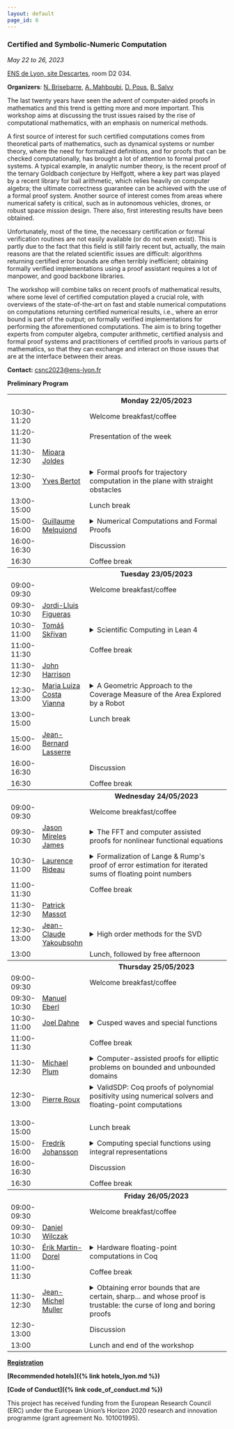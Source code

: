 ```yaml
---
layout: default
page_id: 6
---
```


### Certified and Symbolic-Numeric Computation

*May 22 to 26, 2023*

[ENS de Lyon, site Descartes](http://www.ens-lyon.fr/en/), room D2 034.

**Organizers**: [N. Brisebarre](http://perso.ens-lyon.fr/nicolas.brisebarre/), [A. Mahboubi](http://people.rennes.inria.fr/Assia.Mahboubi/), [D. Pous](http://perso.ens-lyon.fr/damien.pous/), [B. Salvy](http://perso.ens-lyon.fr/bruno.salvy/)

The last twenty years have seen the advent of computer-aided proofs in mathematics and this trend is getting more and more important. This workshop aims at discussing the trust issues raised by the rise of computational mathematics, with an emphasis on numerical methods.

A first source of interest for such certified computations comes from theoretical parts of mathematics, such as dynamical systems or number theory, where the need for formalized definitions, and for proofs that can be checked computationally, has brought a lot of attention to formal proof systems. A typical example, in analytic number theory, is the recent proof of the ternary Goldbach conjecture by Helfgott, where a key part was played by a recent library for ball arithmetic, which relies heavily on computer algebra; the ultimate correctness guarantee can be achieved with the use of a formal proof system.
Another source of interest comes from areas where numerical safety is critical, such as in autonomous vehicles, drones, or  robust space mission design. There also, first interesting results have been obtained. 

Unfortunately, most of the time, the necessary certification or formal verification routines are not easily available (or do not even exist). This is partly due to the fact that this field is still fairly recent but, actually, the main reasons are that the related scientific issues are difficult:  algorithms returning certified error bounds are often terribly inefficient;
obtaining formally verified implementations using a proof assistant requires a lot of manpower, and good backbone libraries.

The workshop will combine talks on recent proofs of mathematical results, where some level of certified computation played a crucial role, with overviews of the state-of-the-art on fast and stable numerical computations
on computations returning certified numerical results, i.e., where an error bound is part of the output; on formally verified implementations for performing the aforementioned computations. The aim is to bring together experts from computer algebra, computer arithmetic, certified analysis and formal proof systems and practitioners of certified proofs in various parts of mathematics, so that they can exchange and interact on those issues that are at the interface between their areas. 

**Contact:** [csnc2023@ens-lyon.fr](mailto:csnc2023@ens-lyon.fr)

**Preliminary Program**

<table>
	<tbody>
	<tr>
      <th style="width:10%"> </th>
      <th style="width:20%" style="text-align: center"> </th>
      <th style="width:70%">Monday 22/05/2023</th>
    </tr>
<tr>
    <td> 10:30-11:20</td>
    <td> </td>
    <td> Welcome breakfast/coffee</td>
</tr>
<tr>
    <td> 11:20-11:30</td>
    <td> </td>
    <td> Presentation of the week</td>
</tr>
<tr>
    <td> 11:30-12:30</td>
    <td><a href="https://homepages.laas.fr/mmjoldes/">Mioara Joldes</a></td>
</tr>
<tr>
    <td> 12:30-13:00</td>
    <td><a href="https://www.inria.fr/en/yves-bertot">Yves Bertot</a></td>
    <td><details><summary>Formal proofs for trajectory computation in the plane with straight obstacles</summary>
    Our goal is to describe smooth trajectories for robots, so that these robots
don't have to stop to change direction.  Several formats of trajectories could
be used, but we decided to focus on trajectories given by Bézier curves.  It
happens that these curves have mathematical properties that make it easy to
verify formally that there are no collisions.

    Work in collaboration with Quentin Vermande (ENS, Paris) and Reynald Affeldt
(AIST, Tokyo, Japan).
    </details>
    </td>
</tr>
<tr><td> 13:00-15:00</td><td></td><td> Lunch break </td></tr>
<tr>
    <td> 15:00-16:00</td>
    <td><a href="https://www.lri.fr/~melquion/">Guillaume Melquiond</a></td>
    <td><details><summary>Numerical Computations and Formal Proofs</summary>
        The main role of a system like Coq is to verify all the details of a proof written by the user using a formal language. Using such a proof assistant offers an unmatched confidence in the theorem statements, at the expense of a huge and tedious work by the user. While this approach is usually applied to symbolic reasoning, this talk will show how one can formalize mathematical theorems whose proofs rely on numerical computations. The first step is to implement arithmetic algorithms from the ground up in the logic of Coq: integer arithmetic, floating-point arithmetic, interval arithmetic, Taylor models. Once they have been formally verified, these numerical algorithms can be used inside formal proofs to alleviate the user proof effort. Moreover, they pave the way to using Coq, not only as proof assistant, but also as a computer algebra system: global optimization, root finding, proper and improper definite integrals, plots, and so on.
    </details></td>
</tr>
<tr><td> 16:00-16:30</td><td></td><td> Discussion </td></tr>
<tr><td> 16:30</td><td></td><td>Coffee break</td></tr>
	<tr>
      <th> </th>
      <th style="text-align: center"> </th>
      <th>Tuesday 23/05/2023</th>
    </tr>
<tr><td> 09:00-09:30</td><td></td><td> Welcome breakfast/coffee</td></tr>
<tr><td> 09:30-10:30</td><td><a href="http://www2.math.uu.se/~figueras/">Jordi-Lluis Figueras</a></td></tr>
<tr>
    <td> 10:30-11:00</td>
    <td> <a href="https://lecopivo.github.io/">Tomáš Skřivan</a> </td>
    <td><details><summary> Scientific Computing in Lean 4</summary>
    Scientific computing has become increasingly complex, with one of the
challenges being the translation of mathematical theory into computer
code. The advanced mathematical concepts used in the theory are often
difficult to express directly in code, leading to a disconnect between
the theory and the resulting code. This can cause errors and make the
code more difficult to understand.

To address this challenge, we propose using an interactive theorem
prover to bridge the gap between theory and code. Users can specify the
problem, and then interactively modify the specification into executable
code. For instance, the user may specify finding an initial condition
for an ODE to minimize a certain function at a later time. Using
specialized tactics, the user can then formulate corresponding adjoint
problem, select a method for minimization, choose a time stepping scheme
for solving differential equations, or apply symbolic or automatic
differentiation.

We use the Lean 4 programming language, which is well-suited for this
task as it is both a general-purpose programming language and an
interactive theorem prover. Furthermore, it has an extensive library of
already formalized mathematics. Our current focus is on verified
symbolic and automatic differentiation, with a particular emphasis on
the comprehensive support for differentiating higher-order functions.
This for example allows for symbolic variational calculus or formulation
of adjoint problems.

Our ultimate goal is to create a system that can be used by a wide
audience to help them select the best computational method for their
problems.</details></td>
</tr>
<tr><td> 11:00-11:30</td><td></td><td> Coffee break</td></tr>
<tr><td> 11:30-12:30</td><td><a href="https://www.cl.cam.ac.uk/~jrh13/">John Harrison</a></td></tr>
<tr>
    <td> 12:30-13:00</td>
    <td> <a href="https://github.com/marialuizacvianna">Maria Luiza Costa Vianna</a> </td>
    <td><details><summary>A Geometric Approach to the Coverage Measure of the Area Explored by a Robot</summary>
    Full coverage of an area of interest is a common task for an autonomous robot. Estimating the area explored by the robot is indeed essential for determining if path-planning algorithms lead to complete coverage. In this work, using a set membership approach, we   propose a method for a guaranteed estimation of the area explored by an autonomous robot. The proposed algorithm is able to determine how many times each portion of the space has been sensed by the robot using a novel approach based on topological properties of the environment that has been scanned, and more precisely an estimation of certain winding numbers. This property is useful for localization inside homogeneous environments, e.g. the underwater environment, and assessment for potential revisiting missions. We demonstrate the efficiency of the presented approach on a real dataset acquired by an autonomous underwater robot.</details></td>
</tr>
<tr><td> 13:00-15:00</td><td></td><td> Lunch break </td></tr>
<tr><td> 15:00-16:00</td><td><a href="https://homepages.laas.fr/lasserre/drupal/home">Jean-Bernard Lasserre</a></td></tr>
<tr><td> 16:00-16:30</td><td></td><td> Discussion </td></tr>
<tr><td> 16:30</td><td></td><td>Coffee break</td></tr>
	<tr>
      <th> </th>
      <th style="text-align: center"> </th>
      <th>Wednesday 24/05/2023</th>
    </tr>
<tr><td> 09:00-09:30</td><td></td><td> Welcome breakfast/coffee</td></tr>
<tr>
    <td> 09:30-10:30</td>
    <td><a href="https://cosweb1.fau.edu/~jmirelesjames/">Jason Mireles James</a></td>
    <td><details><summary>The FFT and computer assisted proofs for nonlinear
functional equations</summary>
    I will discuss the use of the FFT as a component in 
computer assisted proofs for nonlinear problems.  The talk will 
focus on arguments framed in Banach spaces (algebras) of rapidly decaying Fourier or Chebyshev sequences.  Validated numerical 
methods which use interval arithmetic to obtain rigorous enclosures
for the DFT/FFT are well known.  This talk focuses on the analysis in 
the tail/truncation error estimates necessary for computer assisted
proofs based on <em>a posteriori</em> analysis of nonlinear problems like 
boundary value problems for differential equations, and functional equations coming from the parameterization method.
Using the FFT for such problems is a step toward developing general purpose software.</details></td>
</tr>
<tr>
    <td> 10:30-11:00</td>
    <td><a href="https://www-sop.inria.fr/members/Laurence.Rideau/me.html">Laurence Rideau</a></td>
    <td><details><summary>Formalization of Lange &amp; Rump's proof of error estimation for iterated sums of floating point numbers</summary>
        We present our formalization in Coq/Flocq of the Lange &amp;
Rump's result on error estimation for iterated perturbed sums of real
numbers described in their paper "Error estimates for the summation of
reals numbers with application to floating-point summation".

Since this result can also be applied to the summation of double-double 
numbers, this error estimate has been widely used in our work on the
accurate calculation of Euclidean described in our paper "Accurate
calculation of Euclidean Norms using Double-word arithmetic". We show
how we stated the result of Lange & Rump in Coq and how we adapted the
paper proof to its use for the Euclidean norm.</details>
    </td>
</tr>
<tr><td> 11:00-11:30</td><td></td><td> Coffee break</td></tr>
<tr><td> 11:30-12:30</td><td><a href="https://www.imo.universite-paris-saclay.fr/~pmassot/">Patrick Massot</a></td></tr>
<tr>
    <td> 12:30-13:00</td>
    <td><a href="https://perso.math.univ-toulouse.fr/yak/">Jean-Claude Yakoubsohn</a></td>
    <td><details><summary>High order methods for the SVD</summary>
        In this talk, we present a class of high order methods to approximate the singular value decomposition of a given complex matrix (SVD). To the best of our knowledge, only methods up to order three appear in the the literature. A first part is dedicated to define and analyse this class of method in the regular case, i.e., when the singular values are pairwise distinct. The construction is based on a perturbation analysis of a suitable system of equations associated to the SVD (SVD system). More precisely, for a given integer $p$, we define a sequence which converges with an order $p+1$ towards the left-right singular vectors and the singular values if the initial approximation of the SVD system satisfies a condition which depends on three quantities: the norm of initial approximation of the SVD system, the greatest singular value and the greatest inverse of the modulus of the difference between the singular values. From a numerical computational point of view, this furnishes a very efficient simple test to prove and certify the existence of a SVD in neighbourhood of the initial approximation. The second part of this study extends the method in the general case, i.e., when there are clusters of singular values. Moreover numerical experiments confirm the theoretical results both in the regular case of distinct singular value and in the singular case of multiple or clustered singular values.</details>
</td>
</tr>
<tr><td> 13:00</td><td></td><td> Lunch, followed by free afternoon</td></tr>
	<tr>
      <th> </th>
      <th style="text-align: center"> </th>
      <th>Thursday 25/05/2023</th>
    </tr>
<tr><td> 09:00-09:30</td><td></td><td> Welcome breakfast/coffee</td></tr>
<tr><td> 09:30-10:30</td><td><a href="http://cl-informatik.uibk.ac.at/users/meberl/">Manuel Eberl</a></td></tr>
<tr>
    <td> 10:30-11:00</td>
    <td><a href="https://dahne.eu/">Joel Dahne</a></td>
    <td><details><summary>Cusped waves and special functions</summary>
    In this talk I'll present a proof of the existence of a periodic
highest, cusped, traveling wave solution to a family of equations coming
from fluid mechanics. The proof is to a large extent computer assisted
and the focus will be on the tools needed for the computations. A class
of special functions known as the Clausen functions turns out to be of
great importance. This is joint work with Javier Gómez-Serrano.
</details></td>
</tr>
<tr><td> 11:00-11:30</td><td></td><td> Coffee break</td></tr>
<tr>
    <td> 11:30-12:30</td>
    <td><a href="https://www.math.kit.edu/iana2/~plum/en">Michael Plum</a></td>
    <td><details><summary>Computer-assisted proofs for elliptic problems on bounded and unbounded domains</summary>
    Many boundary value problems for semilinear elliptic partial differential equations allow very stable numerical computation of approximate solutions, but are still lacking analytical existence proofs. In the lecture, a method is proposed which exploits the knowledge of a „good“ numerical approximate solution in order to provide a rigorous proof of existence of an exact solution close to the approximate one. This goal is achieved by a Newton-Kantorovich-type fixed-point argument which takes all numerical errors into account, and thus gives a rigorous mathematical proof. An important tool used in the method consists in the computation of eigenvalue bounds for differential operators. The method is used to prove existence and multiplicity statements for many specific examples of boundary value problems on bounded and on unbounded domains, including cases where purely analytical methods had not been successful.</details></td>
</tr>
<tr>
    <td> 12:30-13:00</td>
    <td> <a href="https://www.maths.ox.ac.uk/people/pierre.roux">Pierre Roux</a></td>
    <td><details><summary>ValidSDP: Coq proofs of polynomial positivity using numerical solvers and floating-point computations</summary>
    computations

Polynomial positivity over the real field is known to be decidable but
even the best algorithms remain costly. An incomplete but often
efficient alternative consists in looking for positivity witnesses as
sum of squares decompositions.  Such decompositions can in practice be
obtained through convex optimization. Unfortunately, these methods
only yield approximate solutions. Hence the need for formal
verification of such witnesses. State of the art methods rely on
heuristic roundings to exact solutions in the rational field. These
solutions are then easy to verify in a proof assistant. However, this
verification often turns out to be very costly, as rational
coefficients may blow up during computations.  Nevertheless,
overapproximations with floating-point arithmetic can be enough to
obtain proofs at a much lower cost. Such overapproximations being non
trivial, it is mandatory to formally prove that rounding errors are
correctly taken into account. We develop a reflexive tactic for the
Coq proof assistant allowing one to automatically discharge polynomial
positivity proofs. The tactic relies on heavy computation involving
multivariate polynomials, matrices and floating-point
arithmetic. Benchmarks indicate that we are able to formally address
positivity problems that would otherwise be untractable with other
state of the art methods.</details>
</td>
</tr>
<tr><td> 13:00-15:00</td><td></td><td> Lunch break </td></tr>
<tr>
    <td> 15:00-16:00</td>
    <td><a href="https://fredrikj.net/">Fredrik Johansson</a></td>
    <td><details><summary>Computing special functions using integral representations</summary>
         Numerical quadrature of integral representations is a powerful
approach to computing special functions. It offers the possibility to obtain
precise certified error bounds and is especially useful when
one has to deal with large or complex parameters. This talk will give a brief
introduction to different techniques and problems and discuss some
recent implementation results.</details></td>
</tr>
<tr><td> 16:00-16:30</td><td></td><td> Discussion </td></tr>
<tr><td> 16:30</td><td></td><td>Coffee break</td></tr>
	<tr>
      <th> </th>
      <th style="text-align: center"> </th>
      <th>Friday 26/05/2023</th>
    </tr>
<tr><td> 09:00-09:30</td><td></td><td> Welcome breakfast/coffee</td></tr>
<tr><td> 09:30-10:30</td><td><a href="https://ww2.ii.uj.edu.pl/~wilczak/">Daniel Wilczak</a></td></tr>
<tr>
    <td> 10:30-11:00</td>
    <td><a href="https://www.irit.fr/~Erik.Martin-Dorel/"> Érik Martin-Dorel</a> </td>
    <td><details><summary>Hardware floating-point computations in Coq</summary>
    Proof assistants like Coq and its Flocq library offer various models
of floating-point arithmetic. These models proved useful to formally
verify some floating-point algorithms and their implementations, such
as optimizations in the verified CompCert C compiler. Floating-point
arithmetic can also be used inside proof assistants to perform formal
proofs of numerical results. This approach is instrumental in the
interval arithmetic proofs carried out by the CoqInterval library.
The computation capabilities of Coq make it very attractive to perform
this kind of proofs by reflection. Unfortunately, until now, these
floating-point computations were performed by emulation, using integer
computations, not taking advantage of the floating-point units
available in processors. This paper presents the implementation of
hardware floating-point arithmetic within the Coq proof assistant,
their link with the existing Flocq formalization of floating-point
arithmetic and their use in two libraries to perform efficient proofs
by reflection of numerical goals.  Benchmarks show a speed-up of at
least one order of magnitude.</details></td>
</tr>
<tr><td> 11:00-11:30</td><td></td><td> Coffee break</td></tr>
<tr>
    <td> 11:30-12:30</td>
    <td><a href="https://perso.ens-lyon.fr/jean-michel.muller/">Jean-Michel Muller</a></td>
    <td><details><summary>Obtaining error bounds that are certain, sharp… and whose proof is trustable: the curse of long and boring proofs</summary>
        We are interested in obtaining very sharp (indeed: asymptotically optimal) and certain (i.e., no « $+ O(u^k)$ » terms) error bounds for floating-point algorithms of medium size (say, less than around 20 operations). Unfortunately, this seems to imply that the proofs of these algorithms become long and tedious, so that almost nobody reads them in detail: the consequence is that it is not unlikely that they contain errors, that can remain unnoticed for years. We illustrate this problem with examples taken from computer arithmetic: addition and multiplication of « double word » numbers, and evaluation of the hypotenuse ($\sqrt{x^2+y^2}$) function. We discuss what computer algebra and formal proof bring to us, and the medium-term implication on the very notion of « publishing a proof » in an article.
    </details></td>
</tr>
<tr><td> 12:30-13:00</td><td></td><td> Discussion </td></tr>
<tr><td> 13:00</td><td></td><td> Lunch and end of the workshop </td></tr>
</tbody>
</table>


**[Registration](https://csnc23.sciencesconf.org)**

**[Recommended hotels]({% link hotels_lyon.md %})**


**[Code of Conduct]({% link code_of_conduct.md %})**

This project has received funding from the European Research Council (ERC) under the European Union’s Horizon 2020 research and innovation programme (grant agreement No. 101001995).
